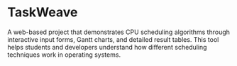 # TaskWeave
A web-based project that demonstrates CPU scheduling algorithms through interactive input forms, Gantt charts, and detailed result tables. This tool helps students and developers understand how different scheduling techniques work in operating systems.
